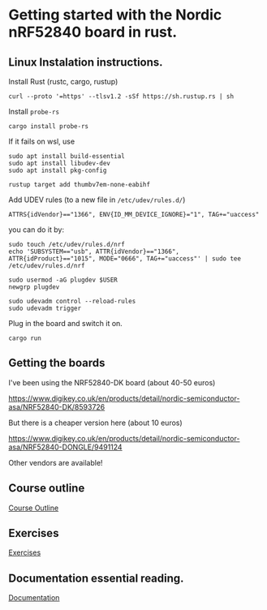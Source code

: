 # Getting started with the Nordic nRF52840 board in rust.

## Linux Instalation instructions.

Install Rust (rustc, cargo, rustup)

```
curl --proto '=https' --tlsv1.2 -sSf https://sh.rustup.rs | sh
```

Install `probe-rs`

```
cargo install probe-rs
```
If it fails on wsl, use 
```
sudo apt install build-essential
sudo apt install libudev-dev
sudo apt install pkg-config
```
```
rustup target add thumbv7em-none-eabihf
```

Add UDEV rules (to a new file in `/etc/udev/rules.d/`)
```
ATTRS{idVendor}=="1366", ENV{ID_MM_DEVICE_IGNORE}="1", TAG+="uaccess"
```
you can do it by:

```
sudo touch /etc/udev/rules.d/nrf
echo 'SUBSYSTEM=="usb", ATTR{idVendor}=="1366", ATTR{idProduct}=="1015", MODE="0666", TAG+="uaccess"' | sudo tee /etc/udev/rules.d/nrf

sudo usermod -aG plugdev $USER
newgrp plugdev

sudo udevadm control --reload-rules
sudo udevadm trigger
```

Plug in the board and switch it on.

```
cargo run
```

## Getting the boards

I've been using the NRF52840-DK board (about 40-50 euros)

https://www.digikey.co.uk/en/products/detail/nordic-semiconductor-asa/NRF52840-DK/8593726

But there is a cheaper version here (about 10 euros)

https://www.digikey.co.uk/en/products/detail/nordic-semiconductor-asa/NRF52840-DONGLE/9491124

Other vendors are available!

## Course outline

[Course Outline](COURSE-OUTLINE.md)

## Exercises

[Exercises](EXERCISES.md)

## Documentation essential reading.

[Documentation](DOCUMENTATION.md)
